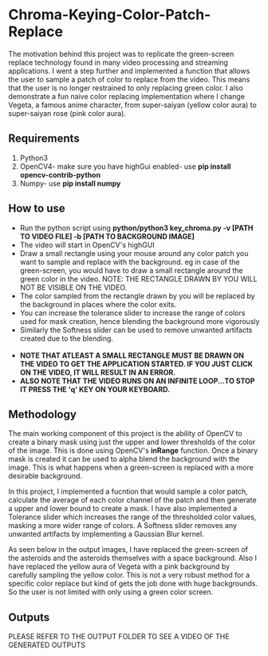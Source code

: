 # Chroma-Keying-Color-Patch-Replace

The motivation behind this project was to replicate the green-screen replace technology found in many video processing and streaming applications. I went a step further and implemented a function that allows the user to sample a patch of color to replace from the video. This means that the user is no longer restrained to only replacing green color. I also demonstrate a fun naive color replacing implementation where I change Vegeta, a famous anime character, from super-saiyan (yellow color aura) to super-saiyan rose (pink color aura).

## Requirements

1) Python3
2) OpenCV4- make sure you have highGui enabled- use <b>pip install opencv-contrib-python</b>
3) Numpy- use <b>pip install numpy</b>

## How to use

- Run the python script using <b>python/python3 key_chroma.py -v [PATH TO VIDEO FILE] -b [PATH TO BACKGROUND IMAGE]</b>
- The video will start in OpenCV's highGUI
- Draw a small rectangle using your mouse around any color patch you want to sample and replace with the background. eg in case of the green-screen, you would have to draw a small rectangle around the green color in the video. NOTE: THE RECTANGLE DRAWN BY YOU WILL NOT BE VISIBLE ON THE VIDEO.
- The color sampled from the rectangle drawn by you will be replaced by the background in places where the color exits.
- You can increase the tolerance slider to increase the range of colors used for mask creation, hence blending the background more vigorously
- Similarly the Softness slider can be used to remove unwanted artifacts created due to the blending.
  <br>
  <br>
- <b> NOTE THAT ATLEAST A SMALL RECTANGLE MUST BE DRAWN ON THE VIDEO TO GET THE APPLICATION STARTED. IF YOU JUST CLICK ON THE VIDEO, IT WILL RESULT IN AN ERROR.</b>
- <b> ALSO NOTE THAT THE VIDEO RUNS ON AN INFINITE LOOP...TO STOP IT PRESS THE 'q' KEY ON YOUR KEYBOARD.</b>

## Methodology

The main working component of this project is the ability of OpenCV to create a binary mask using just the upper and lower thresholds of the color of the image. This is done using OpenCV's <b>inRange</b> function. Once a binary mask is created it can be used to alpha blend the background with the image. This is what happens when a green-screen is replaced with a more desirable background.

In this project, I implemented a fucntion that would sample a color patch, calculate the average of each color channel of the patch and then generate a upper and lower bound to create a mask. I have also implemented a Tolerance slider which increases the range of the thresholded color values, masking a more wider range of colors. A Softness slider removes any unwanted artifacts by implementing a Gaussian Blur kernel.

As seen below in the output images, I have replaced the green-screen of the asteroids and the asteroids themselves with a space background. Also I have replaced the yellow aura of Vegeta with a pink background by carefully sampling the yellow color. This is not a very robust method for a specific color replace but kind of gets the job done with huge backgrounds. So the user is not limited with only using a green color screen.

## Outputs

PLEASE REFER TO THE OUTPUT FOLDER TO SEE A VIDEO OF THE GENERATED OUTPUTS

